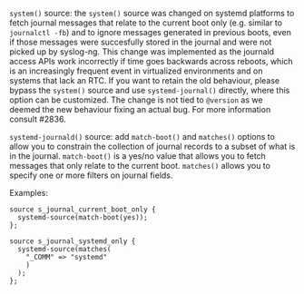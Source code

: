 `system()` source: the `system()` source was changed on systemd platforms to
fetch journal messages that relate to the current boot only (e.g.  similar
to `journalctl -fb`) and to ignore messages generated in previous boots,
even if those messages were succesfully stored in the journal and were not
picked up by syslog-ng.  This change was implemented as the journald access
APIs work incorrectly if time goes backwards across reboots, which is an
increasingly frequent event in virtualized environments and on systems that
lack an RTC.  If you want to retain the old behaviour, please bypass the
`system()` source and use `systemd-journal()` directly, where this option
can be customized. The change is not tied to `@version` as we deemed the new
behaviour fixing an actual bug. For more information consult #2836.

`systemd-journald()` source: add `match-boot()` and `matches()` options to
allow you to constrain the collection of journal records to a subset of what
is in the journal. `match-boot()` is a yes/no value that allows you to fetch
messages that only relate to the current boot. `matches()` allows you to
specify one or more filters on journal fields.

Examples:

```
source s_journal_current_boot_only {
  systemd-source(match-boot(yes));
};

source s_journal_systemd_only {
  systemd-source(matches(
    "_COMM" => "systemd"
    )
  );
};
```
